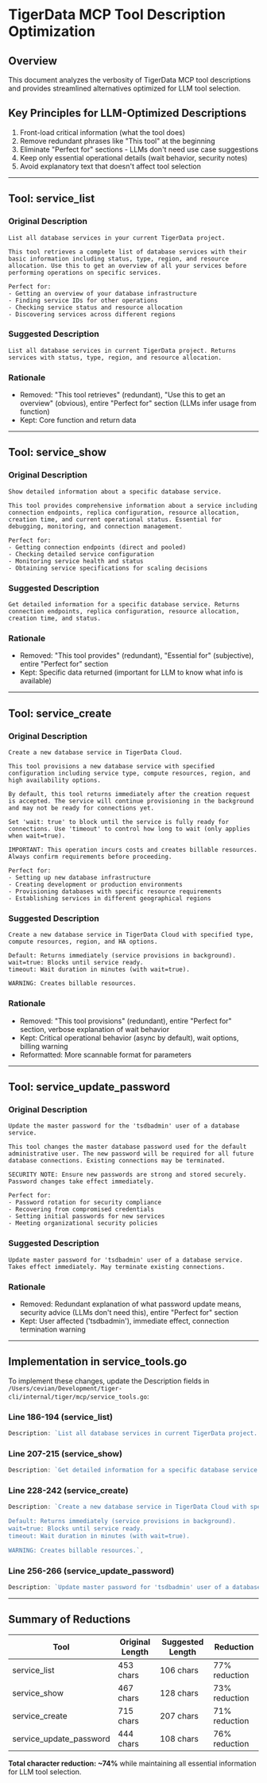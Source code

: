 # TigerData MCP Tool Description Optimization

## Overview
This document analyzes the verbosity of TigerData MCP tool descriptions and provides streamlined alternatives optimized for LLM tool selection.

## Key Principles for LLM-Optimized Descriptions
1. Front-load critical information (what the tool does)
2. Remove redundant phrases like "This tool" at the beginning
3. Eliminate "Perfect for" sections - LLMs don't need use case suggestions
4. Keep only essential operational details (wait behavior, security notes)
5. Avoid explanatory text that doesn't affect tool selection

---

## Tool: service_list

### Original Description
```
List all database services in your current TigerData project.

This tool retrieves a complete list of database services with their basic information including status, type, region, and resource allocation. Use this to get an overview of all your services before performing operations on specific services.

Perfect for:
- Getting an overview of your database infrastructure
- Finding service IDs for other operations
- Checking service status and resource allocation
- Discovering services across different regions
```

### Suggested Description
```
List all database services in current TigerData project. Returns services with status, type, region, and resource allocation.
```

### Rationale
- Removed: "This tool retrieves" (redundant), "Use this to get an overview" (obvious), entire "Perfect for" section (LLMs infer usage from function)
- Kept: Core function and return data

---

## Tool: service_show

### Original Description
```
Show detailed information about a specific database service.

This tool provides comprehensive information about a service including connection endpoints, replica configuration, resource allocation, creation time, and current operational status. Essential for debugging, monitoring, and connection management.

Perfect for:
- Getting connection endpoints (direct and pooled)
- Checking detailed service configuration
- Monitoring service health and status
- Obtaining service specifications for scaling decisions
```

### Suggested Description
```
Get detailed information for a specific database service. Returns connection endpoints, replica configuration, resource allocation, creation time, and status.
```

### Rationale
- Removed: "This tool provides" (redundant), "Essential for" (subjective), entire "Perfect for" section
- Kept: Specific data returned (important for LLM to know what info is available)

---

## Tool: service_create

### Original Description
```
Create a new database service in TigerData Cloud.

This tool provisions a new database service with specified configuration including service type, compute resources, region, and high availability options.

By default, this tool returns immediately after the creation request is accepted. The service will continue provisioning in the background and may not be ready for connections yet.

Set 'wait: true' to block until the service is fully ready for connections. Use 'timeout' to control how long to wait (only applies when wait=true).

IMPORTANT: This operation incurs costs and creates billable resources. Always confirm requirements before proceeding.

Perfect for:
- Setting up new database infrastructure
- Creating development or production environments
- Provisioning databases with specific resource requirements
- Establishing services in different geographical regions
```

### Suggested Description
```
Create a new database service in TigerData Cloud with specified type, compute resources, region, and HA options.

Default: Returns immediately (service provisions in background).
wait=true: Blocks until service ready.
timeout: Wait duration in minutes (with wait=true).

WARNING: Creates billable resources.
```

### Rationale
- Removed: "This tool provisions" (redundant), entire "Perfect for" section, verbose explanation of wait behavior
- Kept: Critical operational behavior (async by default), wait options, billing warning
- Reformatted: More scannable format for parameters

---

## Tool: service_update_password

### Original Description
```
Update the master password for the 'tsdbadmin' user of a database service.

This tool changes the master database password used for the default administrative user. The new password will be required for all future database connections. Existing connections may be terminated.

SECURITY NOTE: Ensure new passwords are strong and stored securely. Password changes take effect immediately.

Perfect for:
- Password rotation for security compliance
- Recovering from compromised credentials
- Setting initial passwords for new services
- Meeting organizational security policies
```

### Suggested Description
```
Update master password for 'tsdbadmin' user of a database service. Takes effect immediately. May terminate existing connections.
```

### Rationale
- Removed: Redundant explanation of what password update means, security advice (LLMs don't need this), entire "Perfect for" section
- Kept: User affected ('tsdbadmin'), immediate effect, connection termination warning

---

## Implementation in service_tools.go

To implement these changes, update the Description fields in `/Users/cevian/Development/tiger-cli/internal/tiger/mcp/service_tools.go`:

### Line 186-194 (service_list)
```go
Description: `List all database services in current TigerData project. Returns services with status, type, region, and resource allocation.`,
```

### Line 207-215 (service_show)
```go
Description: `Get detailed information for a specific database service. Returns connection endpoints, replica configuration, resource allocation, creation time, and status.`,
```

### Line 228-242 (service_create)
```go
Description: `Create a new database service in TigerData Cloud with specified type, compute resources, region, and HA options.

Default: Returns immediately (service provisions in background).
wait=true: Blocks until service ready.
timeout: Wait duration in minutes (with wait=true).

WARNING: Creates billable resources.`,
```

### Line 256-266 (service_update_password)
```go
Description: `Update master password for 'tsdbadmin' user of a database service. Takes effect immediately. May terminate existing connections.`,
```

---

## Summary of Reductions

| Tool | Original Length | Suggested Length | Reduction |
|------|----------------|------------------|-----------|
| service_list | 453 chars | 106 chars | 77% reduction |
| service_show | 467 chars | 128 chars | 73% reduction |
| service_create | 715 chars | 207 chars | 71% reduction |
| service_update_password | 444 chars | 108 chars | 76% reduction |

**Total character reduction: ~74%** while maintaining all essential information for LLM tool selection.
